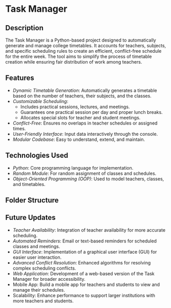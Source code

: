 # Task Manager

## Description

The Task Manager is a Python-based project designed to automatically generate and manage college timetables. It accounts for teachers, subjects, and specific scheduling rules to create an efficient, conflict-free schedule for the entire week. The tool aims to simplify the process of timetable creation while ensuring fair distribution of work among teachers.

## Features

- *Dynamic Timetable Generation*: Automatically generates a timetable based on the number of teachers, their subjects, and the classes.
- *Customizable Scheduling*:
  - Includes practical sessions, lectures, and meetings.
  - Guarantees one practical session per day and proper lunch breaks.
  - Allocates special slots for teacher and student meetings.
- *Conflict-Free*: Ensures no overlaps in teacher schedules or assigned times.
- *User-Friendly Interface*: Input data interactively through the console.
- *Modular Codebase*: Easy to understand, extend, and maintain.

## Technologies Used

- *Python*: Core programming language for implementation.
- *Random Module*: For random assignment of classes and schedules.
- *Object-Oriented Programming (OOP)*: Used to model teachers, classes, and timetables.

## Folder Structure



## Future Updates
- *Teacher Availability*: Integration of teacher availability for more accurate scheduling.
- *Automated Reminders*: Email or text-based reminders for scheduled classes and meetings.
- *GUI Interface*: Implementation of a graphical user interface (GUI) for easier user interaction.
- *Advanced Conflict Resolution*: Enhanced algorithms for resolving complex scheduling conflicts.
- *Web Application*: Development of a web-based version of the Task Manager for broader accessibility.
- Mobile App: Build a mobile app for teachers and students to view and manage their schedules.
- Scalability: Enhance performance to support larger institutions with more teachers and students.


